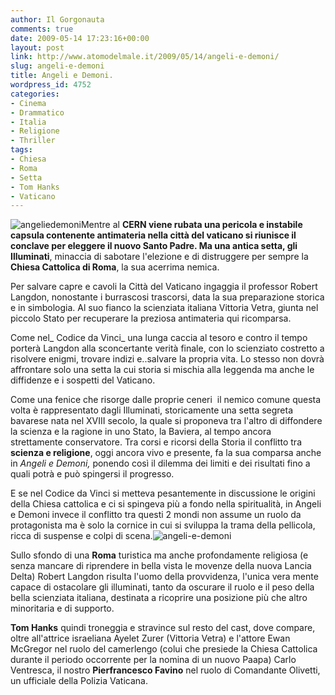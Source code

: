 ```yaml
---
author: Il Gorgonauta
comments: true
date: 2009-05-14 17:23:16+00:00
layout: post
link: http://www.atomodelmale.it/2009/05/14/angeli-e-demoni/
slug: angeli-e-demoni
title: Angeli e Demoni.
wordpress_id: 4752
categories:
- Cinema
- Drammatico
- Italia
- Religione
- Thriller
tags:
- Chiesa
- Roma
- Setta
- Tom Hanks
- Vaticano
---
```


![angeliedemoni](http://www.atomodelmale.it/wp-content/uploads/2009/05/angeliedemoni.jpg)Mentre al **CERN **viene rubata una pericola e instabile capsula contenente antimateria nella città del vaticano si riunisce il conclave per eleggere il nuovo Santo Padre. Ma una antica setta, gli** Illuminati**, minaccia di sabotare l'elezione e di distruggere per sempre la **Chiesa Cattolica di Roma**, la sua acerrima nemica.

Per salvare capre e cavoli la Città del Vaticano ingaggia il professor Robert Langdon, nonostante i burrascosi trascorsi, data la sua preparazione storica e in simbologia. Al suo fianco la scienziata italiana Vittoria Vetra, giunta nel piccolo Stato per recuperare la preziosa antimateria qui ricomparsa.

Come nel_ Codice da Vinci_ una lunga caccia al tesoro e contro il tempo porterà Langdon alla sconcertante verità finale, con lo scienziato costretto a risolvere enigmi, trovare indizi e..salvare la propria vita. Lo stesso non dovrà affrontare solo una setta la cui storia si mischia alla leggenda ma anche le diffidenze e i sospetti del Vaticano.

Come una fenice che risorge dalle proprie ceneri  il nemico comune questa volta è rappresentato dagli Illuminati, storicamente una setta segreta bavarese nata nel XVIII secolo, la quale si proponeva tra l'altro di diffondere la scienza e la ragione in uno Stato, la Baviera, al tempo ancora strettamente conservatore. Tra corsi e ricorsi della Storia il conflitto tra **scienza **e** religione**, oggi ancora vivo e presente, fa la sua comparsa anche in _Angeli e Demoni,_ ponendo così il dilemma dei limiti e dei risultati fino a quali potrà e può spingersi il progresso.

<!-- more -->


E se nel Codice da Vinci si metteva pesantemente in discussione le origini della Chiesa cattolica e ci si spingeva più a fondo nella spiritualità, in Angeli e Demoni invece il conflitto tra questi 2 mondi non assume un ruolo da protagonista ma è solo la cornice in cui si sviluppa la trama della pellicola, ricca di suspense e colpi di scena.![angeli-e-demoni](http://www.atomodelmale.it/wp-content/uploads/2009/05/angeli-e-demoni-300x191.jpg)

Sullo sfondo di una **Roma** turistica ma anche profondamente religiosa (e senza mancare di riprendere in bella vista le movenze della nuova Lancia Delta) Robert Langdon risulta l'uomo della provvidenza, l'unica vera mente capace di ostacolare gli illuminati, tanto da oscurare il ruolo e il peso della bella scienziata italiana, destinata a ricoprire una posizione più che altro minoritaria e di supporto.

**Tom Hanks** quindi troneggia e stravince sul resto del cast, dove compare, oltre all'attrice israeliana  Ayelet Zurer (Vittoria Vetra) e l'attore Ewan McGregor nel ruolo del camerlengo (colui che presiede la Chiesa Cattolica durante il periodo occorrente per la nomina di un nuovo Paapa) Carlo Ventresca, il nostro **Pierfrancesco Favino** nel ruolo di Comandante Olivetti, un ufficiale della Polizia Vaticana.
